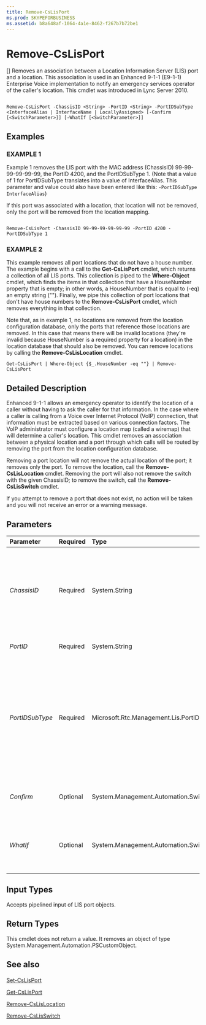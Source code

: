 ```yaml
---
title: Remove-CsLisPort
ms.prod: SKYPEFORBUSINESS
ms.assetid: b8a648af-1064-4a1e-8462-f267b7b72be1
---
```



# Remove-CsLisPort
[]
Removes an association between a Location Information Server (LIS) port and a location. This association is used in an Enhanced 9-1-1 (E9-1-1) Enterprise Voice implementation to notify an emergency services operator of the caller's location. This cmdlet was introduced in Lync Server 2010.
  
    
    


```

Remove-CsLisPort -ChassisID <String> -PortID <String> -PortIDSubType <InterfaceAlias | InterfaceName | LocallyAssigned> [-Confirm [<SwitchParameter>]] [-WhatIf [<SwitchParameter>]]

```


## Examples


  
    
    

### EXAMPLE 1

Example 1 removes the LIS port with the MAC address (ChassisID) 99-99-99-99-99-99, the PortID 4200, and the PortIDSubType 1. (Note that a value of 1 for PortIDSubType translates into a value of InterfaceAlias. This parameter and value could also have been entered like this:  `-PortIDSubType InterfaceAlias`)
  
    
    
If this port was associated with a location, that location will not be removed, only the port will be removed from the location mapping.
  
    
    



```

Remove-CsLisPort -ChassisID 99-99-99-99-99-99 -PortID 4200 -PortIDSubType 1
```


### EXAMPLE 2

This example removes all port locations that do not have a house number. The example begins with a call to the **Get-CsLisPort** cmdlet, which returns a collection of all LIS ports. This collection is piped to the **Where-Object** cmdlet, which finds the items in that collection that have a HouseNumber property that is empty; in other words, a HouseNumber that is equal to (-eq) an empty string (""). Finally, we pipe this collection of port locations that don't have house numbers to the **Remove-CsLisPort** cmdlet, which removes everything in that collection.
  
    
    
Note that, as in example 1, no locations are removed from the location configuration database, only the ports that reference those locations are removed. In this case that means there will be invalid locations (they're invalid because HouseNumber is a required property for a location) in the location database that should also be removed. You can remove locations by calling the **Remove-CsLisLocation** cmdlet.
  
    
    



```
Get-CsLisPort | Where-Object {$_.HouseNumber -eq ""} | Remove-CsLisPort
```


## Detailed Description

Enhanced 9-1-1 allows an emergency operator to identify the location of a caller without having to ask the caller for that information. In the case where a caller is calling from a Voice over Internet Protocol (VoIP) connection, that information must be extracted based on various connection factors. The VoIP administrator must configure a location map (called a wiremap) that will determine a caller's location. This cmdlet removes an association between a physical location and a port through which calls will be routed by removing the port from the location configuration database.
  
    
    
Removing a port location will not remove the actual location of the port; it removes only the port. To remove the location, call the **Remove-CsLisLocation** cmdlet. Removing the port will also not remove the switch with the given ChassisID; to remove the switch, call the **Remove-CsLisSwitch** cmdlet.
  
    
    
If you attempt to remove a port that does not exist, no action will be taken and you will not receive an error or a warning message.
  
    
    

## Parameters



|**Parameter**|**Required**|**Type**|**Description**|
|:-----|:-----|:-----|:-----|
| _ChassisID_ <br/> |Required  <br/> |System.String  <br/> |The Media Access Control (MAC) address of the port's switch. This value will be in the form nn-nn-nn-nn-nn-nn, such as 12-34-56-78-90-ab.  <br/> |
| _PortID_ <br/> |Required  <br/> |System.String  <br/> |The ID of the port you want to remove.  <br/> |
| _PortIDSubType_ <br/> |Required  <br/> |Microsoft.Rtc.Management.Lis.PortIDSubType  <br/> |The subtype of the port you want to remove. This value can be entered as a numeric value or a string, but it must be a valid subtype. Valid subtypes are:  <br/> 1: InterfaceAlias  <br/> 5: InterfaceName  <br/> 7: LocallyAssigned  <br/> |
| _Confirm_ <br/> |Optional  <br/> |System.Management.Automation.SwitchParameter  <br/> |Prompts you for confirmation before executing the command.  <br/> |
| _WhatIf_ <br/> |Optional  <br/> |System.Management.Automation.SwitchParameter  <br/> |Describes what would happen if you executed the command without actually executing the command.  <br/> |
   

## Input Types

Accepts pipelined input of LIS port objects.
  
    
    

## Return Types

This cmdlet does not return a value. It removes an object of type System.Management.Automation.PSCustomObject.
  
    
    

## See also


#### 


  
    
    
 [Set-CsLisPort](set-cslisport.md)
  
    
    
 [Get-CsLisPort](get-cslisport.md)
  
    
    
 [Remove-CsLisLocation](remove-cslislocation.md)
  
    
    
 [Remove-CsLisSwitch](remove-cslisswitch.md)
